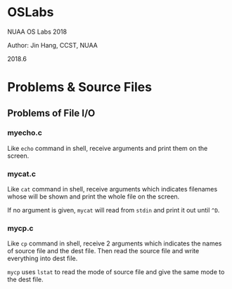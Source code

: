 # OSLabs
NUAA OS Labs 2018

Author: Jin Hang, CCST, NUAA

2018.6

# Problems & Source Files
## Problems of File I/O
### myecho.c
Like `echo` command in shell, receive arguments and print them on the screen.

### mycat.c
Like `cat` command in shell, receive arguments which indicates filenames whose  will be shown and print the whole file on the screen.

If no argument is given, `mycat` will read from `stdin` and print it out until `^D`.

### mycp.c
Like `cp` command in shell, receive 2 arguments which indicates the names of source file and the dest file. Then read the source file and write everything into dest file.

`mycp` uses `lstat` to read the mode of source file and give the same mode to the dest file.
